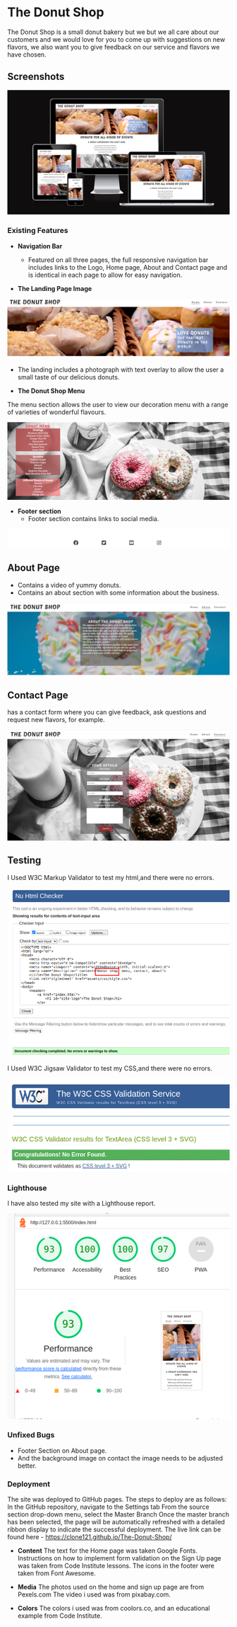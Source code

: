 
# The Donut Shop

The Donut Shop is a small donut bakery but we but we all care about our customers and we would love for you to come up with suggestions 
on new flavors, we also want you to give feedback on our service and flavors we have chosen.








## Screenshots

![App Screenshot](https://github.com/Clone121/The-Donut-Shop/blob/main/media/Responsive.png?raw=true)

### Existing Features

- __Navigation Bar__
    - Featured on all three pages, the full responsive navigation bar includes links to the Logo, Home page, About and Contact page and is identical in each page to allow for easy navigation.

- __The Landing Page Image__

![App Screenshot](https://github.com/Clone121/The-Donut-Shop/blob/main/media/DonutHeader.png?raw=true)

- The landing includes a photograph with text overlay to allow the user a small taste of our delicious donuts.


- __The Donut Shop Menu__
    
The menu section allows the user to view our decoration menu
with a range of varieties of wonderful flavours.

![App Screenshot](https://github.com/Clone121/The-Donut-Shop/blob/main/media/DonutMenu.png?raw=true)

- __Footer section__
    - Footer section contains links to social media.
  

![App Screenshot](https://github.com/Clone121/The-Donut-Shop/blob/main/media/Donut-Footer.png?raw=true)

## About Page
- Contains a video of yummy donuts.
- Contains an about section with some information about the business.

![App Screenshot](https://github.com/Clone121/The-Donut-Shop/blob/main/media/DonutAbout.png?raw=true)
## Contact Page
has a contact form
where you can give feedback, ask questions and request new flavors, for example.

![App Screenshot](https://github.com/Clone121/The-Donut-Shop/blob/main/media/DonutContact.png?raw=true)

## Testing
I Used W3C Markup Validator to test my html,and there were no errors.

![App Screenshot](https://github.com/Clone121/The-Donut-Shop/blob/main/media/index-html-valid.png?raw=true)


I Used W3C Jigsaw Validator to test my CSS,and there were no errors.

![App Screenshot](https://github.com/Clone121/The-Donut-Shop/blob/main/media/CSS-valid.png?raw=true)


### Lighthouse
I have also tested my site with a Lighthouse report.

![App Screenshot](https://github.com/Clone121/The-Donut-Shop/blob/main/media/Main-page.png?raw=true)


### Unfixed Bugs
+ Footer Section on About page.
+ And the background image on contact the image needs to be adjusted better.


### Deployment
The site was deployed to GitHub pages. The steps to deploy are as follows:
In the GitHub repository, navigate to the Settings tab
From the source section drop-down menu, select the Master Branch
Once the master branch has been selected, the page will be automatically refreshed with a detailed ribbon display to indicate the successful deployment.
The live link can be found here - https://clone121.github.io/The-Donut-Shop/

+ __Content__
The text for the Home page was taken Google Fonts.
Instructions on how to implement form validation on the Sign Up page was taken from Code Institute lessons.
The icons in the footer were taken from Font Awesome.

+ __Media__
The photos used on the home and sign up page are from Pexels.com
The video i used was from pixabay.com.

+ __Colors__
The colors i used was from coolors.co, and an educational example from Code Institute.